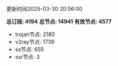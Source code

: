 更新时间2025-03-30 20:56:00

**总订阅: 4194**
**总节点: 14941**
**有效节点: 4577**
- trojan节点: 2180
- v2ray节点: 1739
- ss节点: 655
- ssr节点: 3
